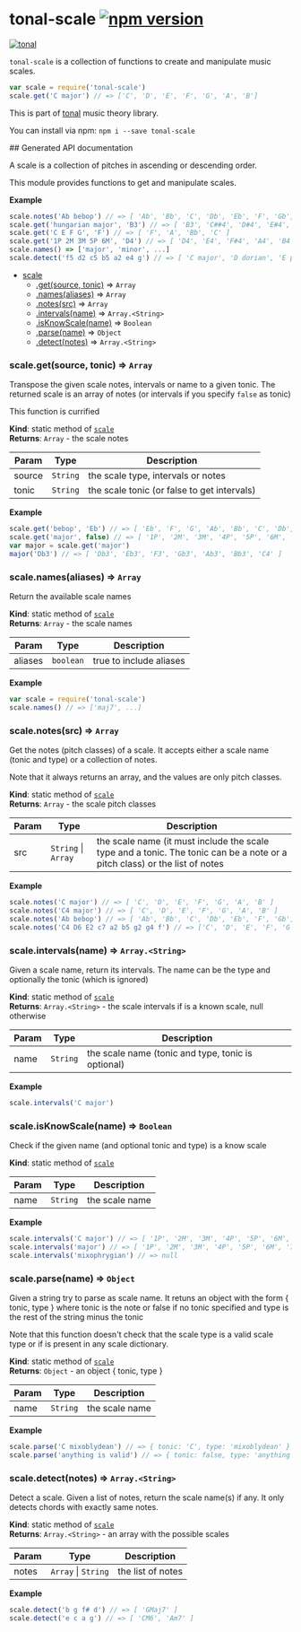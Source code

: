 # tonal-scale [![npm version](https://img.shields.io/npm/v/tonal-scale.svg)](https://www.npmjs.com/package/tonal-scale)

[![tonal](https://img.shields.io/badge/tonal-scale-yellow.svg)](https://www.npmjs.com/browse/keyword/tonal)

`tonal-scale` is a collection of functions to create and manipulate music scales.

```js
var scale = require('tonal-scale')
scale.get('C major') // => ['C', 'D', 'E', 'F', 'G', 'A', 'B']
```

This is part of [tonal](https://www.npmjs.com/package/tonal) music theory library.

You can install via npm: `npm i --save tonal-scale`

## Generated API documentation
<a name="module_scale"></a>

A scale is a collection of pitches in ascending or descending order.

This module provides functions to get and manipulate scales.

**Example**  
```js
scale.notes('Ab bebop') // => [ 'Ab', 'Bb', 'C', 'Db', 'Eb', 'F', 'Gb', 'G' ]
scale.get('hungarian major', 'B3') // => [ 'B3', 'C##4', 'D#4', 'E#4', 'F#4', 'G#4', 'A4'
scale.get('C E F G', 'F') // => [ 'F', 'A', 'Bb', 'C' ]
scale.get('1P 2M 3M 5P 6M', 'D4') // => [ 'D4', 'E4', 'F#4', 'A4', 'B4' ]
scale.names() => ['major', 'minor', ...]
scale.detect('f5 d2 c5 b5 a2 e4 g') // => [ 'C major', 'D dorian', 'E phrygian', 'F lydian', 'G mixolydian', 'A aeolian', 'B locrian'])
```

* [scale](#module_scale)
    * [.get(source, tonic)](#module_scale.get) ⇒ <code>Array</code>
    * [.names(aliases)](#module_scale.names) ⇒ <code>Array</code>
    * [.notes(src)](#module_scale.notes) ⇒ <code>Array</code>
    * [.intervals(name)](#module_scale.intervals) ⇒ <code>Array.&lt;String&gt;</code>
    * [.isKnowScale(name)](#module_scale.isKnowScale) ⇒ <code>Boolean</code>
    * [.parse(name)](#module_scale.parse) ⇒ <code>Object</code>
    * [.detect(notes)](#module_scale.detect) ⇒ <code>Array.&lt;String&gt;</code>

<a name="module_scale.get"></a>

### scale.get(source, tonic) ⇒ <code>Array</code>
Transpose the given scale notes, intervals or name to a given tonic.
The returned scale is an array of notes (or intervals if you specify `false` as tonic)

This function is currified

**Kind**: static method of <code>[scale](#module_scale)</code>  
**Returns**: <code>Array</code> - the scale notes  

| Param | Type | Description |
| --- | --- | --- |
| source | <code>String</code> | the scale type, intervals or notes |
| tonic | <code>String</code> | the scale tonic (or false to get intervals) |

**Example**  
```js
scale.get('bebop', 'Eb') // => [ 'Eb', 'F', 'G', 'Ab', 'Bb', 'C', 'Db', 'D' ]
scale.get('major', false) // => [ '1P', '2M', '3M', '4P', '5P', '6M', '7M' ]
var major = scale.get('major')
major('Db3') // => [ 'Db3', 'Eb3', 'F3', 'Gb3', 'Ab3', 'Bb3', 'C4' ]
```
<a name="module_scale.names"></a>

### scale.names(aliases) ⇒ <code>Array</code>
Return the available scale names

**Kind**: static method of <code>[scale](#module_scale)</code>  
**Returns**: <code>Array</code> - the scale names  

| Param | Type | Description |
| --- | --- | --- |
| aliases | <code>boolean</code> | true to include aliases |

**Example**  
```js
var scale = require('tonal-scale')
scale.names() // => ['maj7', ...]
```
<a name="module_scale.notes"></a>

### scale.notes(src) ⇒ <code>Array</code>
Get the notes (pitch classes) of a scale. It accepts either a scale name
(tonic and type) or a collection of notes.

Note that it always returns an array, and the values are only pitch classes.

**Kind**: static method of <code>[scale](#module_scale)</code>  
**Returns**: <code>Array</code> - the scale pitch classes  

| Param | Type | Description |
| --- | --- | --- |
| src | <code>String</code> &#124; <code>Array</code> | the scale name (it must include the scale type and a tonic. The tonic can be a note or a pitch class) or the list of notes |

**Example**  
```js
scale.notes('C major') // => [ 'C', 'D', 'E', 'F', 'G', 'A', 'B' ]
scale.notes('C4 major') // => [ 'C', 'D', 'E', 'F', 'G', 'A', 'B' ]
scale.notes('Ab bebop') // => [ 'Ab', 'Bb', 'C', 'Db', 'Eb', 'F', 'Gb', 'G' ]
scale.notes('C4 D6 E2 c7 a2 b5 g2 g4 f') // => ['C', 'D', 'E', 'F', 'G', 'A', 'B']
```
<a name="module_scale.intervals"></a>

### scale.intervals(name) ⇒ <code>Array.&lt;String&gt;</code>
Given a scale name, return its intervals. The name can be the type and
optionally the tonic (which is ignored)

**Kind**: static method of <code>[scale](#module_scale)</code>  
**Returns**: <code>Array.&lt;String&gt;</code> - the scale intervals if is a known scale, null otherwise  

| Param | Type | Description |
| --- | --- | --- |
| name | <code>String</code> | the scale name (tonic and type, tonic is optional) |

**Example**  
```js
scale.intervals('C major')
```
<a name="module_scale.isKnowScale"></a>

### scale.isKnowScale(name) ⇒ <code>Boolean</code>
Check if the given name (and optional tonic and type) is a know scale

**Kind**: static method of <code>[scale](#module_scale)</code>  

| Param | Type | Description |
| --- | --- | --- |
| name | <code>String</code> | the scale name |

**Example**  
```js
scale.intervals('C major') // => [ '1P', '2M', '3M', '4P', '5P', '6M', '7M' ])
scale.intervals('major') // => [ '1P', '2M', '3M', '4P', '5P', '6M', '7M' ])
scale.intervals('mixophrygian') // => null
```
<a name="module_scale.parse"></a>

### scale.parse(name) ⇒ <code>Object</code>
Given a string try to parse as scale name. It retuns an object with the
form { tonic, type } where tonic is the note or false if no tonic specified
and type is the rest of the string minus the tonic

Note that this function doesn't check that the scale type is a valid scale
type or if is present in any scale dictionary.

**Kind**: static method of <code>[scale](#module_scale)</code>  
**Returns**: <code>Object</code> - an object { tonic, type }  

| Param | Type | Description |
| --- | --- | --- |
| name | <code>String</code> | the scale name |

**Example**  
```js
scale.parse('C mixoblydean') // => { tonic: 'C', type: 'mixoblydean' }
scale.parse('anything is valid') // => { tonic: false, type: 'anything is valid'}
```
<a name="module_scale.detect"></a>

### scale.detect(notes) ⇒ <code>Array.&lt;String&gt;</code>
Detect a scale. Given a list of notes, return the scale name(s) if any.
It only detects chords with exactly same notes.

**Kind**: static method of <code>[scale](#module_scale)</code>  
**Returns**: <code>Array.&lt;String&gt;</code> - an array with the possible scales  

| Param | Type | Description |
| --- | --- | --- |
| notes | <code>Array</code> &#124; <code>String</code> | the list of notes |

**Example**  
```js
scale.detect('b g f# d') // => [ 'GMaj7' ]
scale.detect('e c a g') // => [ 'CM6', 'Am7' ]
```
